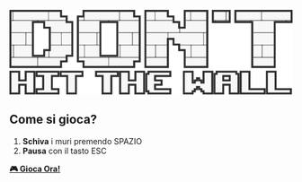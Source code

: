 ![Game Preview](./Title.svg)

## Come si gioca?  
1. **Schiva** i muri premendo SPAZIO
2. **Pausa** con il tasto ESC

**[🎮 Gioca Ora!](https://birbogaming.github.io/dont-hit-the-wall/)** 
